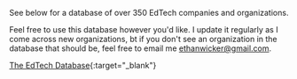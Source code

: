 See below for a database of over 350 EdTech companies and organizations.  

Feel free to use this database however you'd like.  I update it regularly as I come across new organizations, bt if you don't see an organization in the database that should be, feel free to email me ethanwicker@gmail.com.

[The EdTech Database](https://ethanwicker.notion.site/2c864d32125d470ca863a341b0b70d08?v=c9e3dad046d44ef69479e1bb3dc10adc&pvs=4){:target="_blank"}
